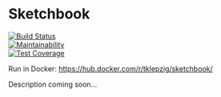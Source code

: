 # Sketchbook 
[![Build Status](https://travis-ci.org/tklepzig/sketchbook.svg?branch=master)](https://travis-ci.org/tklepzig/sketchbook)  
[![Maintainability](https://api.codeclimate.com/v1/badges/d323cd7f3b275b0b39e5/maintainability)](https://codeclimate.com/github/tklepzig/sketchbook/maintainability)  
[![Test Coverage](https://api.codeclimate.com/v1/badges/d323cd7f3b275b0b39e5/test_coverage)](https://codeclimate.com/github/tklepzig/sketchbook/test_coverage)

Run in Docker: https://hub.docker.com/r/tklepzig/sketchbook/

Description coming soon...
